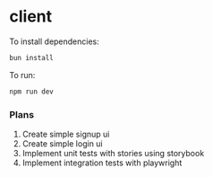 # client

To install dependencies:

```bash
bun install
```

To run:

```bash
npm run dev
```

### Plans
1. Create simple signup ui
2. Create simple login ui
3. Implement unit tests with stories using storybook
4. Implement integration tests with playwright